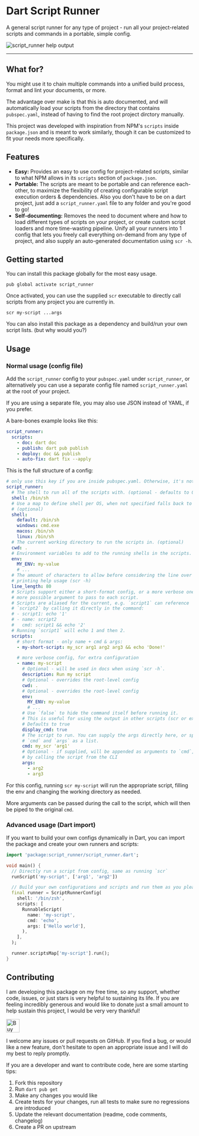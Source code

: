 <h1>Dart Script Runner</h1>

A general script runner for any type of project - run all your project-related scripts and commands
in a portable, simple config.

![script_runner help output](https://github.com/chenasraf/dart_script_runner/assets/167217/d172cd98-c041-48ff-80cc-a24c80e635c7)


---

## What for?

You might use it to chain multiple commands into a unified build process, format and lint your
documents, or more.

The advantage over make is that this is auto documented, and will automatically load your scripts
from the directory that contains `pubspec.yaml`, instead of having to find the root project dirctory
manually.

This project was developed with inspiration from NPM's `scripts` inside `package.json` and is meant
to work similarly, though it can be customized to fit your needs more specifically.

## Features

- **Easy:** Provides an easy to use config for project-related scripts, similar to what NPM allows
  in its `scripts` section of `package.json`.
- **Portable:** The scripts are meant to be portable and can reference each-other, to maximize the
  flexibility of creating configurable script execution orders &amp; dependencies. Also you don't
  have to be on a dart project, just add a `script_runner.yaml` file to any folder and you're good
  to go!
- **Self-documenting:** Removes the need to document where and how to load different types of
  scripts on your project, or create custom script loaders and more time-wasting pipeline. Unify all
  your runners into 1 config that lets you freely call everything on-demand from any type of
  project, and also supply an auto-generated documentation using `scr -h`.

## Getting started

You can install this package globally for the most easy usage.

```shell
pub global activate script_runner
```

Once activated, you can use the supplied `scr` executable to directly call scripts from any project
you are currently in.

```shell
scr my-script ...args
```

You can also install this package as a dependency and build/run your own script lists. (but why
would you?)

## Usage

### Normal usage (config file)

Add the `script_runner` config to your `pubspec.yaml` under `script_runner`, or alternatively you
can use a separate config file named `script_runner.yaml` at the root of your project.

If you are using a separate file, you may also use JSON instead of YAML, if you prefer.

A bare-bones example looks like this:

```yaml
script_runner:
  scripts:
    - doc: dart doc
    - publish: dart pub publish
    - deploy: doc && publish
    - auto-fix: dart fix --apply
```

This is the full structure of a config:

```yaml
# only use this key if you are inside pubspec.yaml. Otherwise, it's not needed
script_runner:
  # The shell to run all of the scripts with. (optional - defaults to OS shell)
  shell: /bin/sh
  # Use a map to define shell per OS, when not specified falls back to "default":
  # (optional)
  shell:
    default: /bin/sh
    windows: cmd.exe
    macos: /bin/sh
    linux: /bin/sh
  # The current working directory to run the scripts in. (optional)
  cwd: .
  # Environment variables to add to the running shells in the scripts. (optional)
  env:
    MY_ENV: my-value
    # ...
  # The amount of characters to allow before considering the line over when
  # printing help usage (scr -h)
  line_length: 80
  # Scripts support either a short-format config, or a more verbose one with
  # more possible argument to pass to each script.
  # Scripts are aliased for the current, e.g. `script1` can reference
  # `script2` by calling it directly in the command:
  # - script1: echo '1'
  # - name: script2
  #   cmd: script1 && echo '2'
  # Running `script1` will echo 1 and then 2.
  scripts:
    # short format - only name + cmd & args:
    - my-short-script: my_scr arg1 arg2 arg3 && echo 'Done!'

    # more verbose config, for extra configuration
    - name: my-script
      # Optional - will be used in docs when using `scr -h`.
      description: Run my script
      # Optional - overrides the root-level config
      cwd: .
      # Optional - overrides the root-level config
      env:
        MY_ENV: my-value
        # ...
      # Use `false` to hide the command itself before running it.
      # This is useful for using the output in other scripts (scr or external)
      # Defaults to true
      display_cmd: true
      # The script to run. You can supply the args directly here, or split into
      # `cmd` and `args` as a list.
      cmd: my_scr 'arg1'
      # Optional - if supplied, will be appended as arguments to `cmd`, before the args passed
      # by calling the script from the CLI
      args:
        - arg2
        - arg3
```

For this config, running `scr my-script` will run the appropriate script, filling the env and
changing the working directory as needed.

More arguments can be passed during the call to the script, which will then be piped to the original
`cmd`.

### Advanced usage (Dart import)

If you want to build your own configs dynamically in Dart, you can import the package and create
your own runners and scripts:

```dart
import 'package:script_runner/script_runner.dart';

void main() {
  // Directly run a script from config, same as running `scr`
  runScript('my-script', ['arg1', 'arg2'])

  // Build your own configurations and scripts and run them as you please:
  final runner = ScriptRunnerConfig(
    shell: '/bin/zsh',
    scripts: [
      RunnableScript(
        name: 'my-script',
        cmd: 'echo',
        args: ['Hello world'],
      ),
    ],
  );

  runner.scriptsMap['my-script'].run();
}
```

## Contributing

I am developing this package on my free time, so any support, whether code, issues, or just stars is
very helpful to sustaining its life. If you are feeling incredibly generous and would like to donate
just a small amount to help sustain this project, I would be very very thankful!

<a href='https://ko-fi.com/casraf' target='_blank'>
  <img height='36' style='border:0px;height:36px;'
    src='https://cdn.ko-fi.com/cdn/kofi1.png?v=3'
    alt='Buy Me a Coffee at ko-fi.com' />
</a>

I welcome any issues or pull requests on GitHub. If you find a bug, or would like a new feature,
don't hesitate to open an appropriate issue and I will do my best to reply promptly.

If you are a developer and want to contribute code, here are some starting tips:

1. Fork this repository
2. Run `dart pub get`
3. Make any changes you would like
4. Create tests for your changes, run all tests to make sure no regressions are introduced
5. Update the relevant documentation (readme, code comments, changelog)
6. Create a PR on upstream
